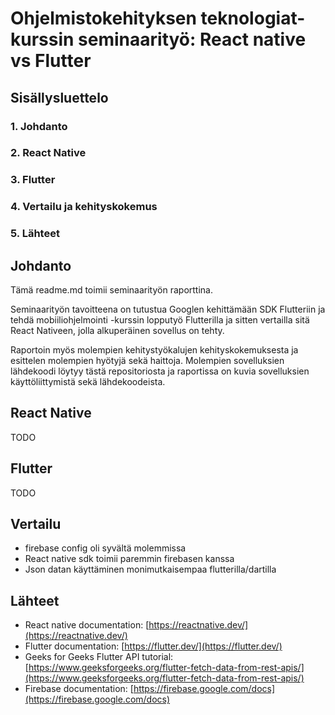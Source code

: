 # Ohjelmistokehityksen teknologiat-kurssin seminaarityö: React native vs Flutter 

## Sisällysluettelo

### 1. Johdanto
### 2. React Native
### 3. Flutter
### 4. Vertailu ja kehityskokemus
### 5. Lähteet


## Johdanto
Tämä readme.md toimii seminaarityön raporttina.

Seminaarityön tavoitteena on tutustua Googlen kehittämään SDK Flutteriin ja tehdä mobiiliohjelmointi -kurssin lopputyö Flutterilla ja sitten vertailla sitä React Nativeen, jolla alkuperäinen sovellus on tehty. 

Raportoin myös molempien kehitystyökalujen kehityskokemuksesta ja esittelen molempien hyötyjä sekä haittoja. Molempien sovelluksien lähdekoodi löytyy tästä repositoriosta ja raportissa on kuvia sovelluksien käyttöliittymistä sekä lähdekoodeista.


## React Native
TODO


## Flutter
TODO


## Vertailu
- firebase config oli syvältä molemmissa
- React native sdk toimii paremmin firebasen kanssa
- Json datan käyttäminen monimutkaisempaa flutterilla/dartilla


## Lähteet
- React native documentation: [https://reactnative.dev/](https://reactnative.dev/) 
- Flutter documentation: [https://flutter.dev/](https://flutter.dev/)
- Geeks for Geeks Flutter API tutorial: [https://www.geeksforgeeks.org/flutter-fetch-data-from-rest-apis/](https://www.geeksforgeeks.org/flutter-fetch-data-from-rest-apis/)
- Firebase documentation: [https://firebase.google.com/docs](https://firebase.google.com/docs)